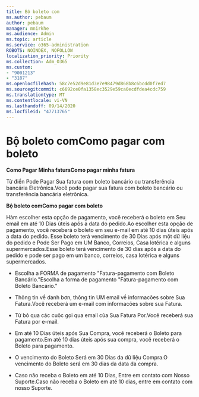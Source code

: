 ```yaml
---
title: Bộ boleto com
ms.author: pebaum
author: pebaum
manager: mnirkhe
ms.audience: Admin
ms.topic: article
ms.service: o365-administration
ROBOTS: NOINDEX, NOFOLLOW
localization_priority: Priority
ms.collection: Adm_O365
ms.custom:
- "9001213"
- "3187"
ms.openlocfilehash: 58c7e52d9e81d3e7e98479d868b8c6bcdd0f7ed7
ms.sourcegitcommit: c6692ce0fa1358ec3529e59ca0ecdfdea4cdc759
ms.translationtype: MT
ms.contentlocale: vi-VN
ms.lasthandoff: 09/14/2020
ms.locfileid: "47713765"
---
```

# <a name="como-pagar-com-boleto"></a><span data-ttu-id="95fef-102">Bộ boleto com</span><span class="sxs-lookup"><span data-stu-id="95fef-102">Como pagar com boleto</span></span>

<span data-ttu-id="95fef-103">**Como Pagar Minha fatura**</span><span class="sxs-lookup"><span data-stu-id="95fef-103">**Como pagar minha fatura**</span></span>

<span data-ttu-id="95fef-104">Từ điển Pode Pagar Sua fatura com boleto bancário ou transferência bancária Eletrônica.</span><span class="sxs-lookup"><span data-stu-id="95fef-104">Você pode pagar sua fatura com boleto bancário ou transferência bancária eletrônica.</span></span>

<span data-ttu-id="95fef-105">**Bộ boleto com**</span><span class="sxs-lookup"><span data-stu-id="95fef-105">**Como pagar com  boleto**</span></span>

<span data-ttu-id="95fef-106">Hàm escolher esta opção de pagamento, você receberá o boleto em Seu email em até 10 Dias úteis após a data do pedido.</span><span class="sxs-lookup"><span data-stu-id="95fef-106">Ao escolher  esta opção de pagamento, você receberá o boleto em seu e-mail em até 10 dias úteis após a data do pedido.</span></span> <span data-ttu-id="95fef-107">Esse boleto terá vencimento de 30 Dias após một dữ liệu do pedido e Pode Ser Pago em UM Banco, Correios, Casa lotérica e alguns supermercados.</span><span class="sxs-lookup"><span data-stu-id="95fef-107">Esse boleto terá vencimento de 30 dias após a data do pedido e pode ser pago em um banco, correios, casa lotérica e alguns supermercados.</span></span>

- <span data-ttu-id="95fef-108">Escolha a FORMA de pagamento "Fatura-pagamento com Boleto Bancário."</span><span class="sxs-lookup"><span data-stu-id="95fef-108">Escolha a forma de pagamento "Fatura-pagamento com Boleto Bancário."</span></span>

- <span data-ttu-id="95fef-109">Thông tin về danh bơn, thông tin UM email về informacões sobre Sua Fatura.</span><span class="sxs-lookup"><span data-stu-id="95fef-109">Você receberá um e-mail com informacões sobre sua Fatura.</span></span>

- <span data-ttu-id="95fef-110">Từ bỏ qua các cuộc gọi qua email của Sua Fatura Por.</span><span class="sxs-lookup"><span data-stu-id="95fef-110">Você receberá sua Fatura por e-mail.</span></span>

- <span data-ttu-id="95fef-111">Em até 10 Dias úteis após Sua Compra, você receberá o Boleto para pagamento.</span><span class="sxs-lookup"><span data-stu-id="95fef-111">Em até 10 dias úteis após sua compra, você receberá o Boleto para pagamento.</span></span>

- <span data-ttu-id="95fef-112">O vencimento do Boleto Será em 30 Dias da dữ liệu Compra.</span><span class="sxs-lookup"><span data-stu-id="95fef-112">O vencimento do Boleto será em 30 dias da data da compra.</span></span>

- <span data-ttu-id="95fef-113">Caso não receba o Boleto em até 10 Dias, Entre em contato com Nosso Suporte.</span><span class="sxs-lookup"><span data-stu-id="95fef-113">Caso não receba o Boleto em até 10 dias, entre em contato com nosso Suporte.</span></span>

